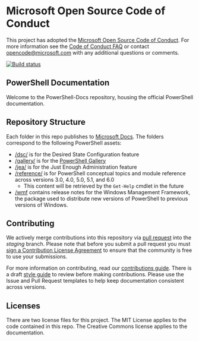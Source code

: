 # Microsoft Open Source Code of Conduct

This project has adopted the [Microsoft Open Source Code of Conduct](https://opensource.microsoft.com/codeofconduct/).
For more information see the [Code of Conduct FAQ](https://opensource.microsoft.com/codeofconduct/faq/) or contact [opencode@microsoft.com](mailto:opencode@microsoft.com) with any additional questions or comments.

[![Build status](https://ci.appveyor.com/api/projects/status/onshefxnc4g4pv87/branch/staging?svg=true)](https://ci.appveyor.com/project/PowerShell/powershell-docs/branch/staging)

## PowerShell Documentation

Welcome to the PowerShell-Docs repository, housing the official PowerShell documentation.

## Repository Structure

Each folder in this repo publishes to [Microsoft Docs](https://docs.microsoft.com/powershell). The folders
correspond to the following PowerShell assets:

- [/dsc/](https://docs.microsoft.com/powershell/dsc/) is  for the Desired State Configuration feature
- [/gallery/](https://docs.microsoft.com/powershell/gallery) is for the [PowerShell Gallery](https://www.powershellgallery.com/)
- [/jea/](https://docs.microsoft.com/powershell/jea/) is for the Just Enough Administration feature
- [/reference/](https://docs.microsoft.com/powershell/scripting/) is for PowerShell conceptual topics
  and module reference across versions 3.0, 4.0, 5.0, 5.1, and 6.0
  - This content will be retrieved by the `Get-Help` cmdlet in the future
- [/wmf](https://docs.microsoft.com/powershell/wmf/readme) contains release notes for the Windows
  Management Framework, the package used to distribute new versions of PowerShell to previous versions of Windows.

## Contributing

We actively merge contributions into this repository via [pull request](https://help.github.com/articles/using-pull-requests/)
into the *staging* branch.
Please note that before you submit a pull request you must [sign a Contribution License Agreement](https://cla.microsoft.com/)
to ensure that the community is free to use your submissions.

For more information on contributing, read our [contributions guide](CONTRIBUTING.md).
There is a draft [style guide](./contributing/STYLE.md) to review before making contributions.
Please use the Issue and Pull Request templates to help keep documentation consistent across versions.

## Licenses

There are two license files for this project.
The MIT License applies to the code contained in this repo.
The Creative Commons license applies to the documentation.